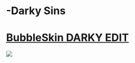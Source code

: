 # -Darky Sins

# [BubbleSkin DARKY EDIT](https://www.mediafire.com/file/bu6t2hecqlmjfxm/BubbleSkin20-10-09_Dark_Blue_Instafade.osk/file)
![](https://cdn.discordapp.com/attachments/1118733958587367516/1118735591320858684/screenshot051.jpg)
